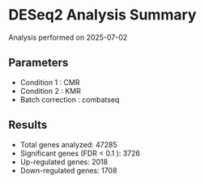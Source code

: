# DESeq2 Analysis Summary

Analysis performed on 2025-07-02

## Parameters

* Condition 1 : CMR
* Condition 2 : KMR
* Batch correction : combatseq

## Results

* Total genes analyzed: 47285
* Significant genes (FDR < 0.1 ): 3726
* Up-regulated genes: 2018
* Down-regulated genes: 1708
